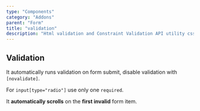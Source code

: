 ```yaml
---
type: "Components"
category: "Addons"
parent: "Form"
title: "validation"
description: "Html validation and Constraint Validation API utility css and javascript."
---
```


## Validation

It automatically runs validation on form submit, disable validation with `[novalidate]`.

For `input[type="radio"]` use only one `required`.

It **automatically scrolls** on the **first invalid** form item.

<demo>
  <div class="gatsby_demo_item toggle" data-iframe="iframe/components/addons/form/validation">
  </div>
</demo>
